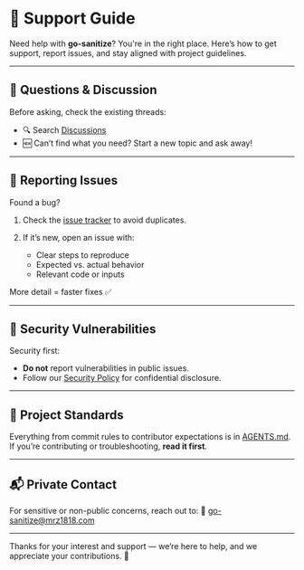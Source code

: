 # 🛟 Support Guide

Need help with **go-sanitize**? You're in the right place. Here’s how to get support, report issues, and stay aligned with project guidelines.

---

## 💬 Questions & Discussion

Before asking, check the existing threads:

* 🔍 Search [Discussions](https://github.com/mrz1836/go-sanitize/discussions)
* 🆕 Can’t find what you need? Start a new topic and ask away!

---

## 🐞 Reporting Issues

Found a bug?

1. Check the [issue tracker](https://github.com/mrz1836/go-sanitize/issues) to avoid duplicates.
2. If it’s new, open an issue with:

	* Clear steps to reproduce
	* Expected vs. actual behavior
	* Relevant code or inputs

More detail = faster fixes ✅

---

## 🔐 Security Vulnerabilities

Security first:

* **Do not** report vulnerabilities in public issues.
* Follow our [Security Policy](SECURITY.md) for confidential disclosure.

---

## 🧭 Project Standards

Everything from commit rules to contributor expectations is in [AGENTS.md](./AGENTS.md). If you’re contributing or troubleshooting, **read it first**.

---

## 📬 Private Contact

For sensitive or non-public concerns, reach out to:
📧 [go-sanitize@mrz1818.com](mailto:go-sanitize@mrz1818.com)

---

Thanks for your interest and support — we’re here to help, and we appreciate your contributions. 🚀
